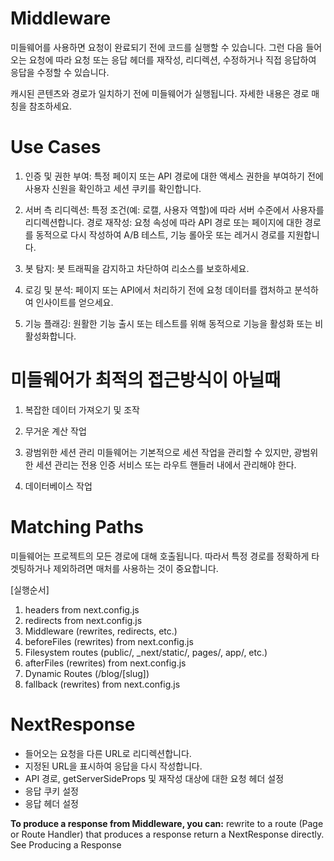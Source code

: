 # Middleware

미들웨어를 사용하면 요청이 완료되기 전에 코드를 실행할 수 있습니다. 그런 다음 들어오는 요청에 따라 요청 또는 응답 헤더를 재작성, 리디렉션, 수정하거나 직접 응답하여 응답을 수정할 수 있습니다.

캐시된 콘텐츠와 경로가 일치하기 전에 미들웨어가 실행됩니다. 자세한 내용은 경로 매칭을 참조하세요.

# Use Cases

1. 인증 및 권한 부여: 특정 페이지 또는 API 경로에 대한 액세스 권한을 부여하기 전에 사용자 신원을 확인하고 세션 쿠키를 확인합니다.

2. 서버 측 리디렉션: 특정 조건(예: 로캘, 사용자 역할)에 따라 서버 수준에서 사용자를 리디렉션합니다.
   경로 재작성: 요청 속성에 따라 API 경로 또는 페이지에 대한 경로를 동적으로 다시 작성하여 A/B 테스트, 기능 롤아웃 또는 레거시 경로를 지원합니다.

3. 봇 탐지: 봇 트래픽을 감지하고 차단하여 리소스를 보호하세요.

4. 로깅 및 분석: 페이지 또는 API에서 처리하기 전에 요청 데이터를 캡처하고 분석하여 인사이트를 얻으세요.

5. 기능 플래깅: 원활한 기능 출시 또는 테스트를 위해 동적으로 기능을 활성화 또는 비활성화합니다.

# 미들웨어가 최적의 접근방식이 아닐때

1. 복잡한 데이터 가져오기 및 조작

2. 무거운 계산 작업

3. 광범위한 세션 관리
   미들웨어는 기본적으로 세션 작업을 관리할 수 있지만, 광범위한 세션 관리는 전용 인증 서비스 또는 라우트 핸들러 내에서 관리해야 한다.

4. 데이터베이스 작업

# Matching Paths

미들웨어는 프로젝트의 모든 경로에 대해 호출됩니다. 따라서 특정 경로를 정확하게 타겟팅하거나 제외하려면 매처를 사용하는 것이 중요합니다.

[실행순서]

1. headers from next.config.js
2. redirects from next.config.js
3. Middleware (rewrites, redirects, etc.)
4. beforeFiles (rewrites) from next.config.js
5. Filesystem routes (public/, \_next/static/, pages/, app/, etc.)
6. afterFiles (rewrites) from next.config.js
7. Dynamic Routes (/blog/[slug])
8. fallback (rewrites) from next.config.js

# NextResponse

- 들어오는 요청을 다른 URL로 리디렉션합니다.
- 지정된 URL을 표시하여 응답을 다시 작성합니다.
- API 경로, getServerSideProps 및 재작성 대상에 대한 요청 헤더 설정
- 응답 쿠키 설정
- 응답 헤더 설정

**To produce a response from Middleware, you can:**
rewrite to a route (Page or Route Handler) that produces a response
return a NextResponse directly. See Producing a Response
